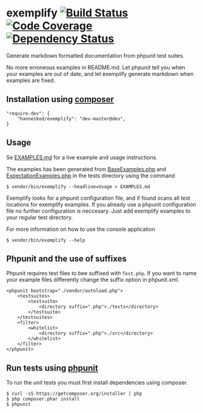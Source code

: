 # exemplify [![Build Status](https://travis-ci.org/hanneskod/exemplify.svg)](https://travis-ci.org/hanneskod/exemplify) [![Code Coverage](https://scrutinizer-ci.com/g/hanneskod/exemplify/badges/coverage.png?s=d05285c0d262cea38f82c7ae95cd97af8687a83b)](https://scrutinizer-ci.com/g/hanneskod/exemplify/) [![Dependency Status](https://gemnasium.com/hanneskod/exemplify.svg)](https://gemnasium.com/hanneskod/exemplify)


Generate markdown formatted documentation from phpunit test suites.

No more erroneous examples in README.md. Let phpunit tell you when your examples
are out of date, and let exemplify generate markdown when examples are fixed.


Installation using [composer](http://getcomposer.org/)
------------------------------------------------------
    "require-dev": {
        "hanneskod/exemplify": "dev-master@dev",
    }


Usage
-----
Se [EXAMPLES.md](EXAMPLES.md) for a live example and usage instructions.

The examples has been generated from [BaseExamples.php](tests/BaseExamples.php)
and [ExpectationExamples.php](tests/ExpectationExamples.php) in the tests directory
using the command

    $ vendor/bin/exemplify --headline=Usage > EXAMPLES.md

Exemplify looks for a phpunit configuration file, and if found scans all test
locations for exemplify examples. If you already use a phpunit configuration file
no further configuration is neccesary. Just add exemplify examples to your regular
test directory.

For more information on how to use the console application

    $ vendor/bin/exemplify --help


Phpunit and the use of suffixes
-------------------------------
Phpunit requires test files to bee suffixed with `Test.php`. If you want to name
your example files differently change the suffix option in phpunit.xml.

    <phpunit bootstrap="./vendor/autoload.php">
        <testsuites>
            <testsuite>
                <directory suffix=".php">./tests</directory>
            </testsuite>
        </testsuites>
        <filter>
            <whitelist>
                <directory suffix=".php">./src</directory>
            </whitelist>
        </filter>
    </phpunit>


Run tests using [phpunit](http://phpunit.de/)
---------------------------------------------
To run the unit tests you must first install dependencies using composer.

    $ curl -sS https://getcomposer.org/installer | php
    $ php composer.phar install
    $ phpunit
